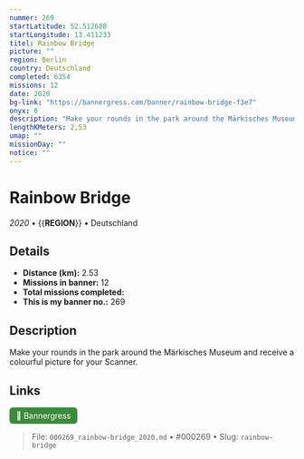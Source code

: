 ```yaml
---
nummer: 269
startLatitude: 52.512688
startLongitude: 13.411233
titel: Rainbow Bridge
picture: ""
region: Berlin
country: Deutschland
completed: 6354
missions: 12
date: 2020
bg-link: "https://bannergress.com/banner/rainbow-bridge-f3e7"
onyx: 0
description: "Make your rounds in the park around the Märkisches Museum and receive a colourful picture for your Scanner."
lengthKMeters: 2,53
umap: ""
missionDay: ""
notice: ""
---
```

# Rainbow Bridge

*2020* • {{__REGION__}} • Deutschland





## Details
- **Distance (km):** 2.53
- **Missions in banner:** 12
- **Total missions completed:** 
- **This is my banner no.:** 269



## Description
Make your rounds in the park around the Märkisches Museum and receive a colourful picture for your Scanner.



## Links
<a href="https://bannergress.com/banner/rainbow-bridge-f3e7" target="_blank" style="display:inline-block;margin-right:8px;padding:6px 12px;background:#3c8b3c;color:#fff;text-decoration:none;border-radius:6px;">🔗 Bannergress</a>



> File: `000269_rainbow-bridge_2020.md` • #000269 • Slug: `rainbow-bridge`
